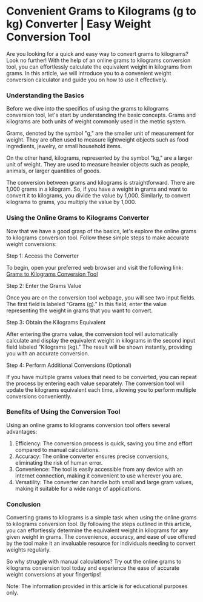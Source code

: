 Convenient Grams to Kilograms (g to kg) Converter | Easy Weight Conversion Tool
===============================================================================

Are you looking for a quick and easy way to convert grams to kilograms? Look no further! With the help of an online grams to kilograms conversion tool, you can effortlessly calculate the equivalent weight in kilograms from grams. In this article, we will introduce you to a convenient weight conversion calculator and guide you on how to use it effectively.

### Understanding the Basics

Before we dive into the specifics of using the grams to kilograms conversion tool, let's start by understanding the basic concepts. Grams and kilograms are both units of weight commonly used in the metric system.

Grams, denoted by the symbol "g," are the smaller unit of measurement for weight. They are often used to measure lightweight objects such as food ingredients, jewelry, or small household items.

On the other hand, kilograms, represented by the symbol "kg," are a larger unit of weight. They are used to measure heavier objects such as people, animals, or larger quantities of goods.

The conversion between grams and kilograms is straightforward. There are 1,000 grams in a kilogram. So, if you have a weight in grams and want to convert it to kilograms, you divide the value by 1,000. Similarly, to convert kilograms to grams, you multiply the value by 1,000.

### Using the Online Grams to Kilograms Converter

Now that we have a good grasp of the basics, let's explore the online grams to kilograms conversion tool. Follow these simple steps to make accurate weight conversions:

Step 1: Access the Converter

To begin, open your preferred web browser and visit the following link: [Grams to Kilograms Conversion Tool](https://www.onlinecalculatorsfree.com/convert/grams-to-kilograms.html)

Step 2: Enter the Grams Value

Once you are on the conversion tool webpage, you will see two input fields. The first field is labeled "Grams (g)." In this field, enter the value representing the weight in grams that you want to convert.

Step 3: Obtain the Kilograms Equivalent

After entering the grams value, the conversion tool will automatically calculate and display the equivalent weight in kilograms in the second input field labeled "Kilograms (kg)." The result will be shown instantly, providing you with an accurate conversion.

Step 4: Perform Additional Conversions (Optional)

If you have multiple grams values that need to be converted, you can repeat the process by entering each value separately. The conversion tool will update the kilograms equivalent each time, allowing you to perform multiple conversions conveniently.

### Benefits of Using the Conversion Tool

Using an online grams to kilograms conversion tool offers several advantages:

1. Efficiency: The conversion process is quick, saving you time and effort compared to manual calculations.
2. Accuracy: The online converter ensures precise conversions, eliminating the risk of human error.
3. Convenience: The tool is easily accessible from any device with an internet connection, making it convenient to use wherever you are.
4. Versatility: The converter can handle both small and large gram values, making it suitable for a wide range of applications.

### Conclusion

Converting grams to kilograms is a simple task when using the online grams to kilograms conversion tool. By following the steps outlined in this article, you can effortlessly determine the equivalent weight in kilograms for any given weight in grams. The convenience, accuracy, and ease of use offered by the tool make it an invaluable resource for individuals needing to convert weights regularly.

So why struggle with manual calculations? Try out the online grams to kilograms conversion tool today and experience the ease of accurate weight conversions at your fingertips!

Note: The information provided in this article is for educational purposes only.